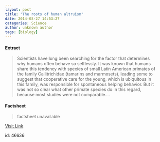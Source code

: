 ```yaml
---
layout: post
title: "The roots of human altruism"
date: 2014-08-27 14:53:27
categories: Science
author: unknown author
tags: [biology]
---
```



#### Extract
>Scientists have long been searching for the factor that determines why humans often behave so selflessly. It was known that humans share this tendency with species of small Latin American primates of the family Callitrichidae (tamarins and marmosets), leading some to suggest that cooperative care for the young, which is ubiquitous in this family, was responsible for spontaneous helping behavior. But it was not so clear what other primate species do in this regard, because most studies were not comparable....

#### Factsheet
>factsheet unavailable

[Visit Link](http://phys.org/news328355576.html)

id:   46636
